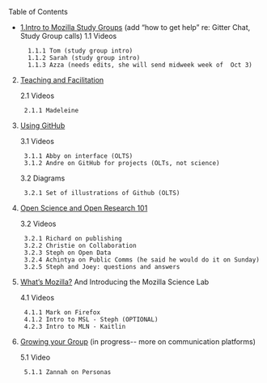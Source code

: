 Table of Contents

* [1.Intro to Mozilla Study Groups](1-intro.md) (add “how to get help” re: Gitter Chat, Study Group calls)
	1.1 Videos

		1.1.1 Tom (study group intro)
		1.1.2 Sarah (study group intro)
		1.1.3 Azza (needs edits, she will send midweek week of  Oct 3)
2. [Teaching and Facilitation](2-teaching-facilitation.md)

	2.1 Videos

		2.1.1 Madeleine 
3. [Using GitHub](3-using-github.md) 

	3.1 Videos

		3.1.1 Abby on interface (OLTS)
		3.1.2 Andre on GitHub for projects (OLTs, not science)

	3.2 Diagrams

		3.2.1 Set of illustrations of Github (OLTS)
4. [Open Science and Open Research 101](4-open-research101.md)

	3.2 Videos

		3.2.1 Richard on publishing
		3.2.2 Christie on Collaboration
		3.2.3 Steph on Open Data
		3.2.4 Achintya on Public Comms (he said he would do it on Sunday)
		3.2.5 Steph and Joey: questions and answers
5. [What’s Mozilla?](https://docs.google.com/document/d/1eEfoHV77P_Isju8a7B8V6vupvFGT2CMZF5WZnu3AKyY/edit?usp=sharing) And Introducing the Mozilla Science Lab 

	4.1 Videos

		4.1.1 Mark on Firefox
		4.1.2 Intro to MSL - Steph (OPTIONAL)
		4.2.3 Intro to MLN - Kaitlin
6. [Growing your Group](https://docs.google.com/document/d/1_nyVogOC9XqhnRXZtDgDSoS_qfdDoeLwnhdc7t9xD1k/edit#) (in progress-- more on communication platforms)

	5.1 Video

		5.1.1 Zannah on Personas
